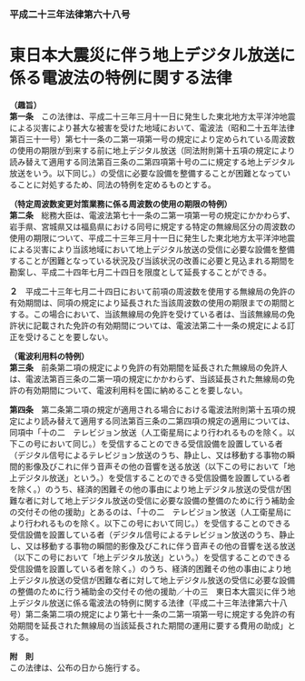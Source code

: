 ### 平成二十三年法律第六十八号  
# 東日本大震災に伴う地上デジタル放送に係る電波法の特例に関する法律  
  
**（趣旨）**  
**第一条**　この法律は、平成二十三年三月十一日に発生した東北地方太平洋沖地震による災害により甚大な被害を受けた地域において、電波法（昭和二十五年法律第百三十一号）第七十一条の二第一項第一号の規定により定められている周波数の使用の期限が到来する前に地上デジタル放送（同法附則第十五項の規定により読み替えて適用する同法第百三条の二第四項第十号の二に規定する地上デジタル放送をいう。以下同じ。）の受信に必要な設備を整備することが困難となっていることに対処するため、同法の特例を定めるものとする。  
  
**（特定周波数変更対策業務に係る周波数の使用の期限の特例）**  
**第二条**　総務大臣は、電波法第七十一条の二第一項第一号の規定にかかわらず、岩手県、宮城県又は福島県における同号に規定する特定の無線局区分の周波数の使用の期限について、平成二十三年三月十一日に発生した東北地方太平洋沖地震による災害により当該地域において地上デジタル放送の受信に必要な設備を整備することが困難となっている状況及び当該状況の改善に必要と見込まれる期間を勘案し、平成二十四年七月二十四日を限度として延長することができる。  
  
**２**　平成二十三年七月二十四日において前項の周波数を使用する無線局の免許の有効期間は、同項の規定により延長された当該周波数の使用の期限までの期間とする。この場合において、当該無線局の免許を受けている者は、当該無線局の免許状に記載された免許の有効期間については、電波法第二十一条の規定による訂正を受けることを要しない。  
  
**（電波利用料の特例）**  
**第三条**　前条第二項の規定により免許の有効期間を延長された無線局の免許人は、電波法第百三条の二第一項の規定にかかわらず、当該延長された無線局の免許の有効期間について、電波利用料を国に納めることを要しない。  
  
**第四条**　第二条第二項の規定が適用される場合における電波法附則第十五項の規定により読み替えて適用する同法第百三条の二第四項の規定の適用については、同項中「十の二　テレビジョン放送（人工衛星局により行われるものを除く。以下この号において同じ。）を受信することのできる受信設備を設置している者（デジタル信号によるテレビジョン放送のうち、静止し、又は移動する事物の瞬間的影像及びこれに伴う音声その他の音響を送る放送（以下この号において「地上デジタル放送」という。）を受信することのできる受信設備を設置している者を除く。）のうち、経済的困難その他の事由により地上デジタル放送の受信が困難な者に対して地上デジタル放送の受信に必要な設備の整備のために行う補助金の交付その他の援助」とあるのは、「十の二　テレビジョン放送（人工衛星局により行われるものを除く。以下この号において同じ。）を受信することのできる受信設備を設置している者（デジタル信号によるテレビジョン放送のうち、静止し、又は移動する事物の瞬間的影像及びこれに伴う音声その他の音響を送る放送（以下この号において「地上デジタル放送」という。）を受信することのできる受信設備を設置している者を除く。）のうち、経済的困難その他の事由により地上デジタル放送の受信が困難な者に対して地上デジタル放送の受信に必要な設備の整備のために行う補助金の交付その他の援助／十の三　東日本大震災に伴う地上デジタル放送に係る電波法の特例に関する法律（平成二十三年法律第六十八号）第二条第二項の規定により第七十一条の二第一項第一号に規定する免許の有効期間を延長された無線局の当該延長された期間の運用に要する費用の助成」とする。  
  
**附　則**  
この法律は、公布の日から施行する。  
  
